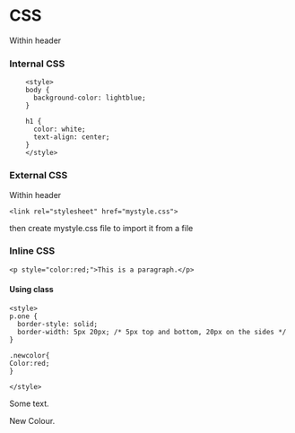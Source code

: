 # CSS
Within header
### Internal  CSS

        <style>
        body {
          background-color: lightblue;
        }

        h1 {
          color: white;
          text-align: center;
        }
        </style>
### External CSS

Within header

    <link rel="stylesheet" href="mystyle.css">
    
then create mystyle.css file to import it from a file

### Inline CSS

    <p style="color:red;">This is a paragraph.</p>

#### Using class

    <style>
    p.one {
      border-style: solid;
      border-width: 5px 20px; /* 5px top and bottom, 20px on the sides */
    }

    .newcolor{
    Color:red;
    }

    </style>

<p class="one">Some text.</p>
<p class="newcolor">New Colour.</p>
